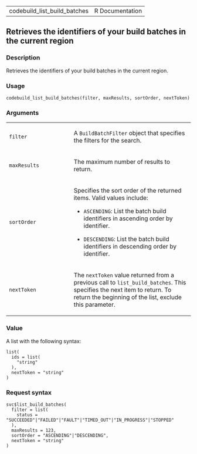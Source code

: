 <table style="width: 100%;">
<tbody>
<tr class="odd">
<td>codebuild_list_build_batches</td>
<td style="text-align: right;">R Documentation</td>
</tr>
</tbody>
</table>

## Retrieves the identifiers of your build batches in the current region

### Description

Retrieves the identifiers of your build batches in the current region.

### Usage

    codebuild_list_build_batches(filter, maxResults, sortOrder, nextToken)

### Arguments

<table>
<colgroup>
<col style="width: 35%" />
<col style="width: 65%" />
</colgroup>
<tbody>
<tr class="odd">
<td><code id="codebuild_list_build_batches_:_filter">filter</code></td>
<td><p>A <code>BuildBatchFilter</code> object that specifies the filters
for the search.</p></td>
</tr>
<tr class="even">
<td><code
id="codebuild_list_build_batches_:_maxResults">maxResults</code></td>
<td><p>The maximum number of results to return.</p></td>
</tr>
<tr class="odd">
<td><code
id="codebuild_list_build_batches_:_sortOrder">sortOrder</code></td>
<td><p>Specifies the sort order of the returned items. Valid values
include:</p>
<ul>
<li><p><code>ASCENDING</code>: List the batch build identifiers in
ascending order by identifier.</p></li>
<li><p><code>DESCENDING</code>: List the batch build identifiers in
descending order by identifier.</p></li>
</ul></td>
</tr>
<tr class="even">
<td><code
id="codebuild_list_build_batches_:_nextToken">nextToken</code></td>
<td><p>The <code>nextToken</code> value returned from a previous call to
<code>list_build_batches</code>. This specifies the next item to return.
To return the beginning of the list, exclude this parameter.</p></td>
</tr>
</tbody>
</table>

### Value

A list with the following syntax:

    list(
      ids = list(
        "string"
      ),
      nextToken = "string"
    )

### Request syntax

    svc$list_build_batches(
      filter = list(
        status = "SUCCEEDED"|"FAILED"|"FAULT"|"TIMED_OUT"|"IN_PROGRESS"|"STOPPED"
      ),
      maxResults = 123,
      sortOrder = "ASCENDING"|"DESCENDING",
      nextToken = "string"
    )
